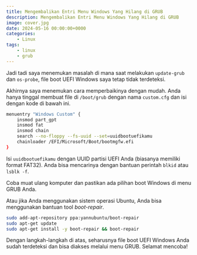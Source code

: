 ```yaml
---
title: Mengembalikan Entri Menu Windows Yang Hilang di GRUB
description: Mengembalikan Entri Menu Windows Yang Hilang di GRUB
image: cover.jpg
date: 2024-05-16 00:00:00+0000
categories:
    - Linux
tags:
    - linux
    - grub
---
```


Jadi tadi saya menemukan masalah di mana saat melakukan `update-grub` dan `os-probe`, file boot UEFI Windows saya tetap tidak terdeteksi.

Akhirnya saya menemukan cara memperbaikinya dengan mudah. Anda hanya tinggal membuat file di `/boot/grub` dengan nama `custom.cfg` dan isi dengan kode di bawah ini.

```sh
menuentry "Windows Custom" {
    insmod part_gpt
    insmod fat
    insmod chain
    search --no-floppy --fs-uuid --set=uuidbootuefikamu
    chainloader /EFI/Microsoft/Boot/bootmgfw.efi
}
```

Isi `uuidbootuefikamu` dengan UUID partisi UEFI Anda (biasanya memiliki format FAT32). Anda bisa mencarinya dengan bantuan perintah `blkid` atau `lsblk -f`.

Coba muat ulang komputer dan pastikan ada pilihan boot Windows di menu GRUB Anda.

Atau jika Anda menggunakan sistem operasi Ubuntu, Anda bisa menggunakan bantuan tool _boot-repair_.

```sh
sudo add-apt-repository ppa:yannubuntu/boot-repair
sudo apt-get update
sudo apt-get install -y boot-repair && boot-repair
```

Dengan langkah-langkah di atas, seharusnya file boot UEFI Windows Anda sudah terdeteksi dan bisa diakses melalui menu GRUB. Selamat mencoba!